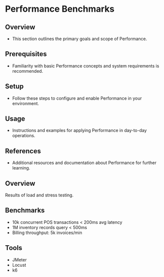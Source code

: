 # Performance Benchmarks

## Overview
- This section outlines the primary goals and scope of Performance.

## Prerequisites
- Familiarity with basic Performance concepts and system requirements is recommended.

## Setup
- Follow these steps to configure and enable Performance in your environment.

## Usage
- Instructions and examples for applying Performance in day-to-day operations.

## References
- Additional resources and documentation about Performance for further learning.


## Overview
Results of load and stress testing.

## Benchmarks
- 10k concurrent POS transactions < 200ms avg latency
- 1M inventory records query < 500ms
- Billing throughput: 5k invoices/min

## Tools
- JMeter
- Locust
- k6

